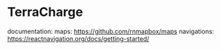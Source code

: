 # TerraCharge
documentation:
  maps: https://github.com/rnmapbox/maps
  navigations: https://reactnavigation.org/docs/getting-started/
